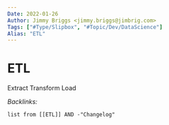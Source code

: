 ```yaml
---
Date: 2022-01-26
Author: Jimmy Briggs <jimmy.briggs@jimbrig.com>
Tags: ["#Type/Slipbox", "#Topic/Dev/DataScience"]
Alias: "ETL"
---
```


# ETL

Extract Transform Load

*Backlinks:*

```dataview
list from [[ETL]] AND -"Changelog"
```